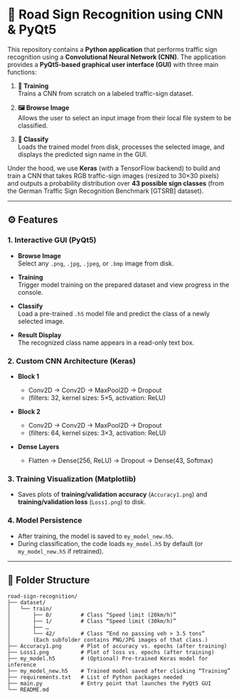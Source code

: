 # 🚦 Road Sign Recognition using CNN & PyQt5

This repository contains a **Python application** that performs traffic sign recognition using a **Convolutional Neural Network (CNN)**. The application provides a **PyQt5-based graphical user interface (GUI)** with three main functions:

1. **🧠 Training**  
   Trains a CNN from scratch on a labeled traffic-sign dataset.

2. **🖼️ Browse Image**  
   Allows the user to select an input image from their local file system to be classified.

3. **🎯 Classify**  
   Loads the trained model from disk, processes the selected image, and displays the predicted sign name in the GUI.

Under the hood, we use **Keras** (with a TensorFlow backend) to build and train a CNN that takes RGB traffic-sign images (resized to 30×30 pixels) and outputs a probability distribution over **43 possible sign classes** (from the German Traffic Sign Recognition Benchmark [GTSRB] dataset).

---

## ⚙️ Features

### 1. Interactive GUI (PyQt5)
- **Browse Image**  
  Select any `.png`, `.jpg`, `.jpeg`, or `.bmp` image from disk.

- **Training**  
  Trigger model training on the prepared dataset and view progress in the console.

- **Classify**  
  Load a pre-trained `.h5` model file and predict the class of a newly selected image.

- **Result Display**  
  The recognized class name appears in a read-only text box.

### 2. Custom CNN Architecture (Keras)
- **Block 1**  
  - Conv2D → Conv2D → MaxPool2D → Dropout  
  - (filters: 32, kernel sizes: 5×5, activation: ReLU)

- **Block 2**  
  - Conv2D → Conv2D → MaxPool2D → Dropout  
  - (filters: 64, kernel sizes: 3×3, activation: ReLU)

- **Dense Layers**  
  - Flatten → Dense(256, ReLU) → Dropout → Dense(43, Softmax)

### 3. Training Visualization (Matplotlib)
- Saves plots of **training/validation accuracy** (`Accuracy1.png`) and **training/validation loss** (`Loss1.png`) to disk.

### 4. Model Persistence
- After training, the model is saved to `my_model_new.h5`.  
- During classification, the code loads `my_model.h5` by default (or `my_model_new.h5` if retrained).

---

## 📁 Folder Structure

```plaintext
road-sign-recognition/
├── dataset/
│   └── train/
│       ├── 0/         # Class “Speed limit (20km/h)”
│       ├── 1/         # Class “Speed limit (30km/h)”
│       ├── …  
│       └── 42/        # Class “End no passing veh > 3.5 tons”
│       (Each subfolder contains PNG/JPG images of that class.)
├── Accuracy1.png      # Plot of accuracy vs. epochs (after training)
├── Loss1.png          # Plot of loss vs. epochs (after training)
├── my_model.h5        # (Optional) Pre-trained Keras model for inference
├── my_model_new.h5    # Trained model saved after clicking “Training”
├── requirements.txt   # List of Python packages needed
├── main.py            # Entry point that launches the PyQt5 GUI
└── README.md
